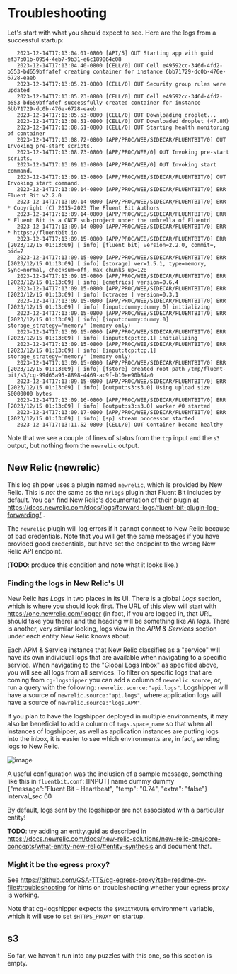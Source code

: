 # Troubleshooting

Let's start with what you should expect to see. Here are the logs from a successful startup:

```
   2023-12-14T17:13:04.01-0800 [API/5] OUT Starting app with guid ef37b01b-0954-4eb7-9b31-e6c189864c08
   2023-12-14T17:13:04.40-0800 [CELL/0] OUT Cell e49592cc-346d-4fd2-b553-bd659bffafef creating container for instance 6bb71729-dc0b-476e-6728-eaeb
   2023-12-14T17:13:05.21-0800 [CELL/0] OUT Security group rules were updated
   2023-12-14T17:13:05.23-0800 [CELL/0] OUT Cell e49592cc-346d-4fd2-b553-bd659bffafef successfully created container for instance 6bb71729-dc0b-476e-6728-eaeb
   2023-12-14T17:13:05.53-0800 [CELL/0] OUT Downloading droplet...
   2023-12-14T17:13:08.51-0800 [CELL/0] OUT Downloaded droplet (47.8M)
   2023-12-14T17:13:08.51-0800 [CELL/0] OUT Starting health monitoring of container
   2023-12-14T17:13:08.72-0800 [APP/PROC/WEB/SIDECAR/FLUENTBIT/0] OUT Invoking pre-start scripts.
   2023-12-14T17:13:08.73-0800 [APP/PROC/WEB/0] OUT Invoking pre-start scripts.
   2023-12-14T17:13:09.13-0800 [APP/PROC/WEB/0] OUT Invoking start command.
   2023-12-14T17:13:09.13-0800 [APP/PROC/WEB/SIDECAR/FLUENTBIT/0] OUT Invoking start command.
   2023-12-14T17:13:09.14-0800 [APP/PROC/WEB/SIDECAR/FLUENTBIT/0] ERR Fluent Bit v2.2.0
   2023-12-14T17:13:09.14-0800 [APP/PROC/WEB/SIDECAR/FLUENTBIT/0] ERR * Copyright (C) 2015-2023 The Fluent Bit Authors
   2023-12-14T17:13:09.14-0800 [APP/PROC/WEB/SIDECAR/FLUENTBIT/0] ERR * Fluent Bit is a CNCF sub-project under the umbrella of Fluentd
   2023-12-14T17:13:09.14-0800 [APP/PROC/WEB/SIDECAR/FLUENTBIT/0] ERR * https://fluentbit.io
   2023-12-14T17:13:09.15-0800 [APP/PROC/WEB/SIDECAR/FLUENTBIT/0] ERR [2023/12/15 01:13:09] [ info] [fluent bit] version=2.2.0, commit=, pid=7
   2023-12-14T17:13:09.15-0800 [APP/PROC/WEB/SIDECAR/FLUENTBIT/0] ERR [2023/12/15 01:13:09] [ info] [storage] ver=1.5.1, type=memory, sync=normal, checksum=off, max_chunks_up=128
   2023-12-14T17:13:09.15-0800 [APP/PROC/WEB/SIDECAR/FLUENTBIT/0] ERR [2023/12/15 01:13:09] [ info] [cmetrics] version=0.6.4
   2023-12-14T17:13:09.15-0800 [APP/PROC/WEB/SIDECAR/FLUENTBIT/0] ERR [2023/12/15 01:13:09] [ info] [ctraces ] version=0.3.1
   2023-12-14T17:13:09.15-0800 [APP/PROC/WEB/SIDECAR/FLUENTBIT/0] ERR [2023/12/15 01:13:09] [ info] [input:dummy:dummy.0] initializing
   2023-12-14T17:13:09.15-0800 [APP/PROC/WEB/SIDECAR/FLUENTBIT/0] ERR [2023/12/15 01:13:09] [ info] [input:dummy:dummy.0] storage_strategy='memory' (memory only)
   2023-12-14T17:13:09.15-0800 [APP/PROC/WEB/SIDECAR/FLUENTBIT/0] ERR [2023/12/15 01:13:09] [ info] [input:tcp:tcp.1] initializing
   2023-12-14T17:13:09.15-0800 [APP/PROC/WEB/SIDECAR/FLUENTBIT/0] ERR [2023/12/15 01:13:09] [ info] [input:tcp:tcp.1] storage_strategy='memory' (memory only)
   2023-12-14T17:13:09.15-0800 [APP/PROC/WEB/SIDECAR/FLUENTBIT/0] ERR [2023/12/15 01:13:09] [ info] [fstore] created root path /tmp/fluent-bit/s3/cg-99d65a95-8898-4469-ac9f-b10ee90b84a0
   2023-12-14T17:13:09.15-0800 [APP/PROC/WEB/SIDECAR/FLUENTBIT/0] ERR [2023/12/15 01:13:09] [ info] [output:s3:s3.0] Using upload size 50000000 bytes
   2023-12-14T17:13:09.16-0800 [APP/PROC/WEB/SIDECAR/FLUENTBIT/0] ERR [2023/12/15 01:13:09] [ info] [output:s3:s3.0] worker #0 started
   2023-12-14T17:13:09.17-0800 [APP/PROC/WEB/SIDECAR/FLUENTBIT/0] ERR [2023/12/15 01:13:09] [ info] [sp] stream processor started
   2023-12-14T17:13:11.52-0800 [CELL/0] OUT Container became healthy
```

Note that we see a couple of lines of status from the `tcp` input and the `s3` output, but nothing from the `newrelic` output.

## New Relic (newrelic)

This log shipper uses a plugin named `newrelic`, which is provided by New Relic. This is *not* the same as the `nrlogs` plugin that Fluent Bit includes by default. You can find New Relic's documentation of their plugin at https://docs.newrelic.com/docs/logs/forward-logs/fluent-bit-plugin-log-forwarding/ .

The `newrelic` plugin will log errors if it cannot connect to New Relic because of bad credentials. Note that you will get the same messages if you have provided good credentials, but have set the endpoint to the wrong New Relic API endpoint.

(**TODO**: produce this condition and note what it looks like.)

### Finding the logs in New Relic's UI
New Relic has *Logs* in two places in its UI. There is a global *Logs* section, which is where you should look first. The URL of this view will start with https://one.newrelic.com/logger (in fact, if you are logged in, that URL should take you there) and the heading will be something like _All logs_. There is another, very similar looking, logs view in the *APM & Services* section under each entity New Relic knows about.

Each APM & Service instance that New Relic classifies as a "service" will have its own individual logs that are available when navigating to a specific service. When navigating to the "Global Logs Inbox" as specified above, you will see all logs from all services. To filter on specific logs that are coming from `cg-logshipper` you can add a column of `newrelic.source`, or, run a query with the following: `newrelic.source:"api.logs"`. Logshipper will have a source of `newrelic.source:"api.logs"`, where application logs will have a source of `newrelic.source:"logs.APM"`.

If you plan to have the logshipper deployed in multiple environments, it may also be beneficial to add a column of `tags.space_name` so that when all instances of logshipper, as well as application instances are putting logs into the inbox, it is easier to see which environments are, in fact, sending logs to New Relic.

![image](https://github.com/GSA-TTS/cg-logshipper/assets/130377221/a832b1f9-02df-41c2-a0c4-8f3f9558f67e)

A useful configuration was the inclusion of a sample message, something like this in `fluentbit.conf`:
[INPUT]
    name      dummy
    dummy     {"message":"Fluent Bit - Heartbeat", "temp": "0.74", "extra": "false"}
    interval_sec 60


By default, logs sent by the logshipper are not associated with a particular entity!

**TODO**: try adding an entity.guid as described in https://docs.newrelic.com/docs/new-relic-solutions/new-relic-one/core-concepts/what-entity-new-relic/#entity-synthesis and document that.

### Might it be the egress proxy?

See https://github.com/GSA-TTS/cg-egress-proxy?tab=readme-ov-file#troubleshooting for hints on troubleshooting whether your egress proxy is working.

Note that cg-logshipper expects the `$PROXYROUTE` environment variable, which it will use to set `$HTTPS_PROXY` on startup.

## s3

So far, we haven't run into any puzzles with this one, so this section is empty.
